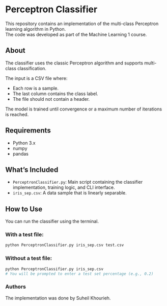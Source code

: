# Perceptron Classifier

This repository contains an implementation of the multi-class Perceptron learning algorithm in Python.  
The code was developed as part of the Machine Learning 1 course.

## About

The classifier uses the classic Perceptron algorithm and supports multi-class classification.

The input is a CSV file where:
- Each row is a sample.
- The last column contains the class label.
- The file should not contain a header.

The model is trained until convergence or a maximum number of iterations is reached.

## Requirements

- Python 3.x
- numpy
- pandas

## What’s Included

- `PerceptronClassifier.py`: Main script containing the classifier implementation, training logic, and CLI interface.
- `iris_sep.csv`: A data sample that is linearly separable.

## How to Use

You can run the classifier using the terminal.

### With a test file:
```bash
python PerceptronClassifier.py iris_sep.csv test.csv
```
### Without a test file:
```bash
python PerceptronClassifier.py iris_sep.csv
# You will be prompted to enter a test set percentage (e.g., 0.2)
```

### Authors
The implementation was done by Suheil Khourieh.
